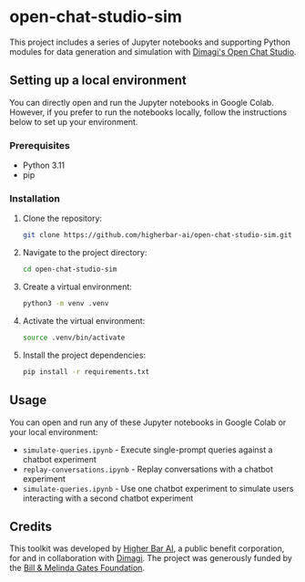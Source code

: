# open-chat-studio-sim

This project includes a series of Jupyter notebooks and supporting Python modules for data generation and simulation 
with [Dimagi's Open Chat Studio](https://github.com/dimagi/open-chat-studio).

## Setting up a local environment

You can directly open and run the Jupyter notebooks in Google Colab. However, if you prefer to run the notebooks 
locally, follow the instructions below to set up your environment.

### Prerequisites

- Python 3.11
- pip

### Installation

1. Clone the repository:

    ```bash
    git clone https://github.com/higherbar-ai/open-chat-studio-sim.git
    ```

2. Navigate to the project directory:

    ```bash
    cd open-chat-studio-sim
    ```

3. Create a virtual environment:

    ```bash
    python3 -m venv .venv
    ```

4. Activate the virtual environment:

    ```bash
    source .venv/bin/activate
    ```

5. Install the project dependencies:

    ```bash
    pip install -r requirements.txt
    ```

## Usage

You can open and run any of these Jupyter notebooks in Google Colab or your local environment:

* `simulate-queries.ipynb` - Execute single-prompt queries against a chatbot experiment 
* `replay-conversations.ipynb` - Replay conversations with a chatbot experiment 
* `simulate-queries.ipynb` - Use one chatbot experiment to simulate users interacting with a second chatbot experiment 

## Credits

This toolkit was developed by [Higher Bar AI](https://higherbar.ai), a public benefit corporation, 
for and in collaboration with [Dimagi](https://dimagi.com). The project was generously funded by
the [Bill & Melinda Gates Foundation](https://www.gatesfoundation.org/).
